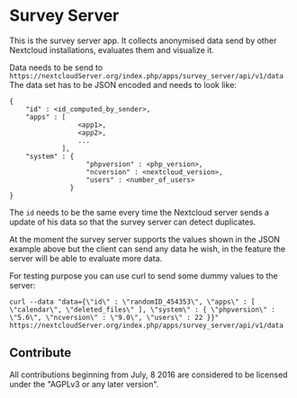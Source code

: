 # Survey Server

This is the survey server app. It collects anonymised
data send by other Nextcloud installations, evaluates them and visualize it.

Data needs to be send to ````https://nextcloudServer.org/index.php/apps/survey_server/api/v1/data````
The data set has to be JSON encoded and needs to look like:

````
{
    "id" : <id_computed_by_sender>,
    "apps" : [
                 <app1>,
                 <app2>,
                 ...
             ],
    "system" : {
                   "phpversion" : <php_version>,
                   "ncversion" : <nextcloud_version>,
                   "users" : <number_of_users>
               }
}
````

The ````id```` needs to be the same every time the Nextcloud server sends a update
of his data so that the survey server can detect duplicates.

At the moment the survey server supports the values shown in the JSON
example above but the client can send any data he wish, in the feature the server
will be able to evaluate more data.

For testing purpose you can use curl to send some dummy values to the server:

````
curl --data "data={\"id\" : \"randomID_454353\", \"apps\" : [ \"calendar\", \"deleted_files\" ], \"system\" : { \"phpversion\" : \"5.6\", \"ncversion\" : \"9.0\", \"users\" : 22 }}" https://nextcloudServer.org/index.php/apps/survey_server/api/v1/data
````

## Contribute

All contributions beginning from July, 8 2016 are considered to be licensed under the "AGPLv3 or any later version".
